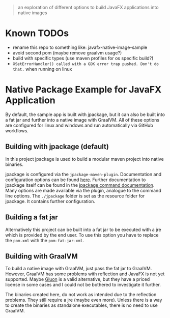 > an exploration of different options to build JavaFX applications into native images

# Known TODOs

- rename this repo to something like: javafx-native-image-sample
- avoid second pom (maybe remove graalvm usage?)
- build with specific types (use maven profiles for os specific build?)
- `XSetErrorHandler() called with a GDK error trap pushed. Don't do that.` when running on linux

# Native Package Example for JavaFX Application

By default, the sample app is built with jpackage, but it can also be built into a fat jar and further into a native
image with GraalVM. All of these options are configured for linux and windows and run automatically via GitHub
workflows.

## Building with jpackage (default)

In this project jpackage is used to build a modular maven project into native binaries.

jpackage is configured via the `jpackage-maven-plugin`. Documentation and configuration options can be found
[here](https://akman.github.io/jpackage-maven-plugin/jpackage-mojo.html). Further documentation to jpackage itself can
be found in the
[jpackage command documentation](https://docs.oracle.com/en/java/javase/17/docs/specs/man/jpackage.html).
Many options are made available via the plugin, analogue to the command line options. The `./jpackage` folder is set as
the resource folder for jpackage. It contains further configuration.

## Building a fat jar

Alternatively this project can be built into a fat jar to be executed with a jre which is provided by the end user.
To use this option you have to replace the `pom.xml` with the `pom-fat-jar-xml`.

## Building with GraalVM

To build a native image with GraalVM, just pass the fat jar to GraalVM. However, GraalVM has some problems with
reflection and JavaFX is not yet supported. Maybe [Gluon](https://gluonhq.com/) is a valid alternative, but they have
a priced license in some cases and I could not be bothered to investigate it further.

The binaries created here, do not work as intended due to the reflection problems. They still require a jre (maybe even
more). Unless there is a way to create the binaries as standalone executables, there is no need to use GraalVM.
